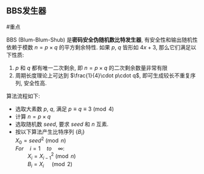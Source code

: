 ## BBS发生器

#重点 

BBS (Blum-Blum-Shub) 是**密码安全伪随机数比特发生器**, 有安全性和输出随机性依赖于模数 $n=p\times q$ 的平方剩余特性. 如果 $p,\ q$ 皆形如 $4x+3$, 那么它们满足以下性质:
1. $p$ 和 $q$ 都有唯一二次剩余, 即 $n=p\times q$ 的二次剩余数量非常有限
2. 周期长度理论上可达到 $\frac{1}{4}\cdot p\cdot q$, 即可生成较长不重复序列, 安全性高. 

算法流程如下:
- 选取大素数 $p,\ q$, 满足 $p\equiv q\equiv 3\pmod{4}$
- 计算 $n=p\times q$
- 选取随机数 $seed$, 要求 $seed$ 和 $n$ 互素.
- 按以下算法产生比特序列 $\{B_{i}\}$  
$X_{0}=seed^{2}\pmod{n}$  
$For\quad i=1\quad to\quad \infty:$  
$\qquad X_{i}=X_{i-1}^{2}\pmod{n}$  
$\qquad B_{i}=X_{i}\quad\pmod{2}$